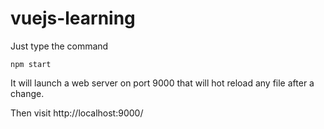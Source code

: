 # vuejs-learning

Just type the command 
```shell
npm start
```
It will launch a web server on port 9000 that will hot reload any file after a change.

Then visit http://localhost:9000/
